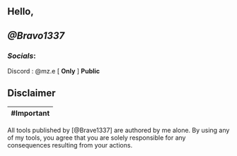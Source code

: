 ## Hello,
## *@Bravo1337*

### ***Socials***:
Discord : @mz.e   [ **Only** ]  __Public__


## Disclaimer

| #**Important** |
|-------------------------------------------------|
All tools published by [@Brave1337] are authored by me alone.
By using any of my tools, you agree that you are solely responsible for any consequences resulting from your actions.
